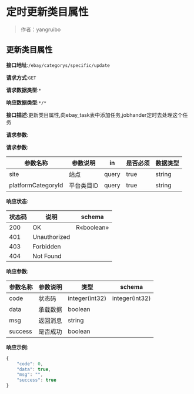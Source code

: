 # 定时更新类目属性

> 作者：yangruibo

## 更新类目属性


**接口地址**:`/ebay/categorys/specific/update`


**请求方式**:`GET`


**请求数据类型**:`*`


**响应数据类型**:`*/*`


**接口描述**:更新类目属性,向ebay_task表中添加任务,jobhander定时去处理这个任务


**请求参数**:


**请求参数**:


| 参数名称 | 参数说明 | in    | 是否必须 | 数据类型 |
| -------- | -------- | ----- | -------- | -------- |
|site|站点|query|true|string|
|platformCategoryId|平台类目ID|query|true|string|


**响应状态**:


| 状态码 | 说明 | schema |
| -------- | -------- | ----- |
|200|OK|R«boolean»|
|401|Unauthorized||
|403|Forbidden||
|404|Not Found|||


**响应参数**:


| 参数名称 | 参数说明 | 类型 | schema |
| -------- | -------- | ----- |----- | 
|code|状态码|integer(int32)|integer(int32)|
|data|承载数据|boolean||
|msg|返回消息|string||
|success|是否成功|boolean|||


**响应示例**:
```javascript
{
	"code": 0,
	"data": true,
	"msg": "",
	"success": true
}
```